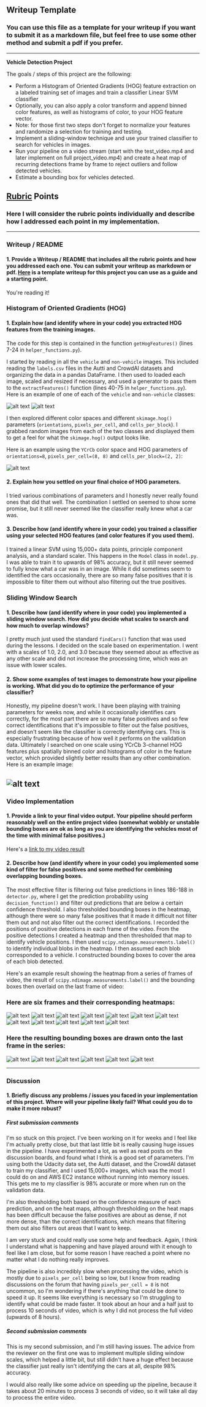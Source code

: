 ## Writeup Template
### You can use this file as a template for your writeup if you want to submit it as a markdown file, but feel free to use some other method and submit a pdf if you prefer.

---

**Vehicle Detection Project**

The goals / steps of this project are the following:

* Perform a Histogram of Oriented Gradients (HOG) feature extraction on a labeled training set of images and train a classifier Linear SVM classifier
* Optionally, you can also apply a color transform and append binned color features, as well as histograms of color, to your HOG feature vector.
* Note: for those first two steps don't forget to normalize your features and randomize a selection for training and testing.
* Implement a sliding-window technique and use your trained classifier to search for vehicles in images.
* Run your pipeline on a video stream (start with the test_video.mp4 and later implement on full project_video.mp4) and create a heat map of recurring detections frame by frame to reject outliers and follow detected vehicles.
* Estimate a bounding box for vehicles detected.

[//]: # (Image References)
[image1]: ./examples/car_not_car.png
[image2]: ./examples/HOG_example.jpg
[image3]: ./examples/sliding_windows.jpg
[image4]: ./examples/sliding_window.jpg
[image5]: ./examples/bboxes_and_heat.png
[image6]: ./examples/labels_map.png
[image7]: ./examples/output_bboxes.png
[video1]: ./project_video.mp4

## [Rubric](https://review.udacity.com/#!/rubrics/513/view) Points
### Here I will consider the rubric points individually and describe how I addressed each point in my implementation.  

---
### Writeup / README

#### 1. Provide a Writeup / README that includes all the rubric points and how you addressed each one.  You can submit your writeup as markdown or pdf.  [Here](https://github.com/udacity/CarND-Vehicle-Detection/blob/master/writeup_template.md) is a template writeup for this project you can use as a guide and a starting point.  

You're reading it!

### Histogram of Oriented Gradients (HOG)

#### 1. Explain how (and identify where in your code) you extracted HOG features from the training images.

The code for this step is contained in the function `getHogFeatures()` (lines 7-24 in `helper_functions.py`).

I started by reading in all the `vehicle` and `non-vehicle` images. This included reading the `labels.csv` files in the Autti and CrowdAI datasets and organizing the data in a pandas DataFrame. I then used to loaded each image, scaled and resized if necessary, and used a generator to pass them to the `extractFeatures()` function (lines 40-75 in `helper_functions.py`). Here is an example of one of each of the `vehicle` and `non-vehicle` classes:

![alt text](output_images/vehicle_image.png)
![alt text](output_images/non_vehicle_image.png)

I then explored different color spaces and different `skimage.hog()` parameters (`orientations`, `pixels_per_cell`, and `cells_per_block`).  I grabbed random images from each of the two classes and displayed them to get a feel for what the `skimage.hog()` output looks like.

Here is an example using the `YCrCb` color space and HOG parameters of `orientations=8`, `pixels_per_cell=(8, 8)` and `cells_per_block=(2, 2)`:

![alt text](output_images/hog_features.png)

#### 2. Explain how you settled on your final choice of HOG parameters.

I tried various combinations of parameters and I honestly never really found ones that did that well. The combination I settled on seemed to show some promise, but it still never seemed like the classifier really knew what a car was.

#### 3. Describe how (and identify where in your code) you trained a classifier using your selected HOG features (and color features if you used them).

I trained a linear SVM using 15,000+ data points, principle component analysis, and a standard scaler. This happens in the `Model` class in `model.py`. I was able to train it to upwards of 98% accuracy, but it still never seemed to fully know what a car was in an image. While it did sometimes seem to identified the cars occasionally, there are so many false positives that it is impossible to filter them out without also filtering out the true positives.

### Sliding Window Search

#### 1. Describe how (and identify where in your code) you implemented a sliding window search.  How did you decide what scales to search and how much to overlap windows?

I pretty much just used the standard `findCars()` function that was used during the lessons. I decided on the scale based on experimentation. I went with a scales of 1.0, 2.0, and 3.0 because they seemed about as effective as any other scale and did not increase the processing time, which was an issue with lower scales.

#### 2. Show some examples of test images to demonstrate how your pipeline is working.  What did you do to optimize the performance of your classifier?

Honestly, my pipeline doesn't work. I have been playing with training parameters for weeks now, and while it occasionally identifies cars correctly, for the most part there are so many false positives and so few correct identifications that it's impossible to filter out the false positives, and doesn't seem like the classifier is correctly identifying cars. This is especially frustrating because of how well it performs on the validation data. Ultimately I searched on one scale using YCrCb 3-channel HOG features plus spatially binned color and histograms of color in the feature vector, which provided slightly better results than any other combination.  Here is an example image:

![alt text](output_images/sliding_window.png)
---

### Video Implementation

#### 1. Provide a link to your final video output.  Your pipeline should perform reasonably well on the entire project video (somewhat wobbly or unstable bounding boxes are ok as long as you are identifying the vehicles most of the time with minimal false positives.)
Here's a [link to my video result](./output_video.mp4)


#### 2. Describe how (and identify where in your code) you implemented some kind of filter for false positives and some method for combining overlapping bounding boxes.

The most effective filter is filtering out false predictions in lines 186-188 in `detector.py`, where I get the prediction probability using `decision_function()` and filter out predictions that are below a certain confidence threshold. I also thresholded bounding boxes in the heatmap, although there were so many false positives that it made it difficult not filter them out and not also filter out the correct identifications. I recorded the positions of positive detections in each frame of the video.  From the positive detections I created a heatmap and then thresholded that map to identify vehicle positions.  I then used `scipy.ndimage.measurements.label()` to identify individual blobs in the heatmap.  I then assumed each blob corresponded to a vehicle.  I constructed bounding boxes to cover the area of each blob detected.  

Here's an example result showing the heatmap from a series of frames of video, the result of `scipy.ndimage.measurements.label()` and the bounding boxes then overlaid on the last frame of video:

### Here are six frames and their corresponding heatmaps:
![alt text](output_images/image2.png)
![alt text](output_images/image10.png)
![alt text](output_images/image20.png)
![alt text](output_images/image30.png)
![alt text](output_images/image50.png)
![alt text](output_images/image60.png)
![alt text](output_images/heatmap2.png)
![alt text](output_images/heatmap10.png)
![alt text](output_images/heatmap20.png)
![alt text](output_images/heatmap30.png)
![alt text](output_images/heatmap50.png)
![alt text](output_images/heatmap60.png)

### Here the resulting bounding boxes are drawn onto the last frame in the series:
![alt text](output_images/labeled_boxes2.png)
![alt text](output_images/labeled_boxes10.png)
![alt text](output_images/labeled_boxes20.png)
![alt text](output_images/labeled_boxes30.png)
![alt text](output_images/labeled_boxes50.png)
![alt text](output_images/labeled_boxes60.png)

---

### Discussion

#### 1. Briefly discuss any problems / issues you faced in your implementation of this project.  Where will your pipeline likely fail?  What could you do to make it more robust?

##### First submission comments
I'm so stuck on this project. I've been working on it for weeks and I feel like I'm actually pretty close, but that last little bit is really causing huge issues in the pipeline. I have experimented a lot, as well as read posts on the discussion boards, and found what I think is a good set of parameters. I'm using both the Udacity data set, the Autti dataset, and the CrowdAI dataset to train my classifier, and I used 15,000+ images, which was the most I could do on and AWS EC2 instance without running into memory issues. This gets me to my classifier is 98% accurate or more when run on the validation data.

I'm also thresholding both based on the confidence measure of each prediction, and on the heat maps, although thresholding on the heat maps has been difficult because the false positives are about as dense, if not more dense, than the correct identifications, which means that filtering them out also filters out areas that I want to keep.

I am very stuck and could really use some help and feedback. Again, I think I understand what is happening and have played around with it enough to feel like I am close, but for some reason I have reached a point where no matter what I do nothing really improves.

The pipeline is also incredibly slow when processing the video, which is mostly due to `pixels_per_cell` being so low, but I know from reading discussions on the forum that having `pixels_per_cell = 8` is not uncommon, so I'm wondering if there's anything that could be done to speed it up. It seems like everything is necessary so I'm struggling to identify what could be made faster. It took about an hour and a half just to process 10 seconds of video, which is why I did not process the full video (upwards of 8 hours).

##### Second submission comments
This is my second submission, and I'm still having issues. The advice from the reviewer on the first one was to implement multiple sliding window scales, which helped a little bit, but still didn't have a huge effect because the classifier just really isn't identifying the cars at all, despite 98% accuracy.

I would also really like some advice on speeding up the pipeline, because it takes about 20 minutes to process 3 seconds of video, so it will take all day to process the entire video.
